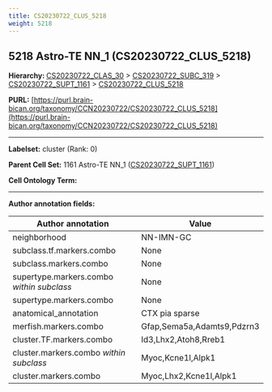 ```yaml
---
title: CS20230722_CLUS_5218
weight: 5218
---
```

## 5218 Astro-TE NN_1 (CS20230722_CLUS_5218)
<b>Hierarchy: </b>
[CS20230722_CLAS_30](../CS20230722_CLAS_30) >
[CS20230722_SUBC_319](../CS20230722_SUBC_319) >
[CS20230722_SUPT_1161](../CS20230722_SUPT_1161) >
[CS20230722_CLUS_5218](../CS20230722_CLUS_5218)

**PURL:** [https://purl.brain-bican.org/taxonomy/CCN20230722/CS20230722_CLUS_5218](https://purl.brain-bican.org/taxonomy/CCN20230722/CS20230722_CLUS_5218)

---


**Labelset:** cluster (Rank: 0)

**Parent Cell Set:** 1161 Astro-TE NN_1 ([CS20230722_SUPT_1161](../CS20230722_SUPT_1161))



**Cell Ontology Term:** 

[MARKER GENES.]: #


---

[TRANSFERRED ANNOTATIONS.]: #


[AUTHOR ANNOTATION FIELDS.]: #


**Author annotation fields:**

| Author annotation | Value |
|-------------------|-------|
|neighborhood|NN-IMN-GC|
|subclass.tf.markers.combo|None|
|subclass.markers.combo|None|
|supertype.markers.combo _within subclass_|None|
|supertype.markers.combo|None|
|anatomical_annotation|CTX pia sparse|
|merfish.markers.combo|Gfap,Sema5a,Adamts9,Pdzrn3|
|cluster.TF.markers.combo|Id3,Lhx2,Atoh8,Rreb1|
|cluster.markers.combo _within subclass_|Myoc,Kcne1l,Alpk1|
|cluster.markers.combo|Myoc,Lhx2,Kcne1l,Alpk1|
